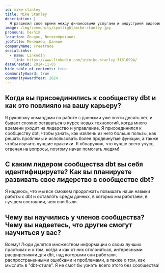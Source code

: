 ```yaml
---
id: mike-stanley
title: Mike Stanley
description: |
  Я разделил свое время между финансовыми услугами и индустрией видеоигр. Когда я ежедневно писал код, я работал в области аналитики маркетинга и маркетинговых технологий. Я в сообществе dbt около двух лет. Я еще не создавал расширения для адаптеров dbt, но давал обратную связь по предлагаемым изменениям!
image: /img/community/spotlight/mike-stanley.jpg
pronouns: he/him
location: Лондон, Великобритания
jobTitle: Менеджер, Данные
companyName: Freetrade
socialLinks:
  - name: LinkedIn
    link: https://www.linkedin.com/in/mike-stanley-31616994/
dateCreated: 2024-11-05
hide_table_of_contents: true
communityAward: true
communityAwardYear: 2024
---
```


## Когда вы присоединились к сообществу dbt и как это повлияло на вашу карьеру?

Я руковожу командами по работе с данными уже почти десять лет, и бывает сложно оставаться в курсе новых технологий, когда много времени уходит на лидерство и управление. Я присоединился к сообществу dbt, чтобы узнать, как извлечь из него больше пользы, как решать проблемы и использовать более продвинутые функции, а также чтобы изучить лучшие практики. Я обнаружил, что лучше всего учусь, отвечая на вопросы, поэтому начал помогать людям!

## С каким лидером сообщества dbt вы себя идентифицируете? Как вы планируете развивать свое лидерство в сообществе dbt?

Я надеюсь, что мы все сможем продолжать повышать наши навыки работы с dbt и оставлять среды данных, в которых мы работаем, в лучшем состоянии, чем они были.

## Чему вы научились у членов сообщества? Чему вы надеетесь, что другие смогут научиться у вас?

Всему! Люди делятся множеством информации о своих лучших практиках и о том, когда и как от них отклоняться, интересными расширениями для dbt, над которыми они работали, распространенными ошибками и проблемами, а также о том, как мыслить в "dbt-стиле". Я не смог бы узнать всего этого без сообщества!